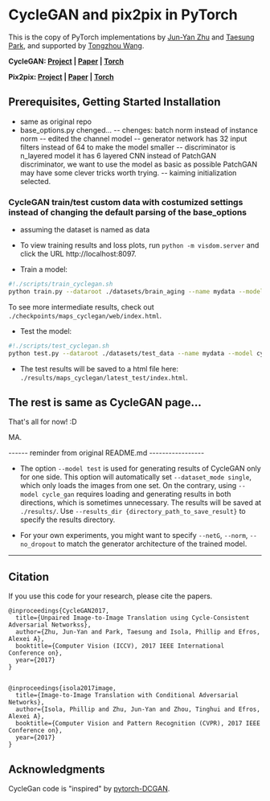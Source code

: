 

# CycleGAN and pix2pix in PyTorch

This is the copy of PyTorch implementations  by [Jun-Yan Zhu](https://github.com/junyanz) and [Taesung Park](https://github.com/taesung), and supported by [Tongzhou Wang](https://ssnl.github.io/).



**CycleGAN: [Project](https://junyanz.github.io/CycleGAN/) |  [Paper](https://arxiv.org/pdf/1703.10593.pdf) |  [Torch](https://github.com/junyanz/CycleGAN)**


**Pix2pix:  [Project](https://phillipi.github.io/pix2pix/) |  [Paper](https://arxiv.org/pdf/1611.07004.pdf) |  [Torch](https://github.com/phillipi/pix2pix)**


## Prerequisites,   Getting Started Installation
- same as original repo
- base_options.py chenged...
-- chenges: batch norm instead of instance norm
-- edited the channel model
-- generator network has 32 input filters instead of 64 to make the model smaller
-- discriminator is n_layered model it has 6 layered CNN instead of PatchGAN discriminator, we want to use the model as basic as possible PatchGAN may have some clever tricks worth trying.
-- kaiming initialization selected.


### CycleGAN train/test custom data with costumized settings instead of changing the default parsing of the base_options
- assuming the dataset is named as data

- To view training results and loss plots, run `python -m visdom.server` and click the URL http://localhost:8097.
- Train a model:
```bash
#!./scripts/train_cyclegan.sh
python train.py --dataroot ./datasets/brain_aging --name mydata --model cycle_gan   --batch_size 16 --preprocess none --norm batch --init_type kaiming --load_size 128 --crop_size 128 --no_flip
```
To see more intermediate results, check out `./checkpoints/maps_cyclegan/web/index.html`.
- Test the model:
```bash
#!./scripts/test_cyclegan.sh
python test.py --dataroot ./datasets/test_data --name mydata --model cycle_gan --input_nc 1 --output_nc 1 --netD n_layers --n_layers_D 6 --batch_size 16 --preprocess none --norm batch --init_type kaiming --load_size 128 --crop_size 128 --no_flip
```
- The test results will be saved to a html file here: `./results/maps_cyclegan/latest_test/index.html`.



## The rest is same as CycleGAN page...

That's all for now! :D

MA.

------ reminder from original README.md -----------------
- The option `--model test` is used for generating results of CycleGAN only for one side. This option will automatically set `--dataset_mode single`, which only loads the images from one set. On the contrary, using `--model cycle_gan` requires loading and generating results in both directions, which is sometimes unnecessary. The results will be saved at `./results/`. Use `--results_dir {directory_path_to_save_result}` to specify the results directory.

- For your own experiments, you might want to specify `--netG`, `--norm`, `--no_dropout` to match the generator architecture of the trained model.
----

## Citation
If you use this code for your research, please cite the papers.
```
@inproceedings{CycleGAN2017,
  title={Unpaired Image-to-Image Translation using Cycle-Consistent Adversarial Networkss},
  author={Zhu, Jun-Yan and Park, Taesung and Isola, Phillip and Efros, Alexei A},
  booktitle={Computer Vision (ICCV), 2017 IEEE International Conference on},
  year={2017}
}


@inproceedings{isola2017image,
  title={Image-to-Image Translation with Conditional Adversarial Networks},
  author={Isola, Phillip and Zhu, Jun-Yan and Zhou, Tinghui and Efros, Alexei A},
  booktitle={Computer Vision and Pattern Recognition (CVPR), 2017 IEEE Conference on},
  year={2017}
}
```




## Acknowledgments
CycleGan code is "inspired" by [pytorch-DCGAN](https://github.com/pytorch/examples/tree/master/dcgan).
